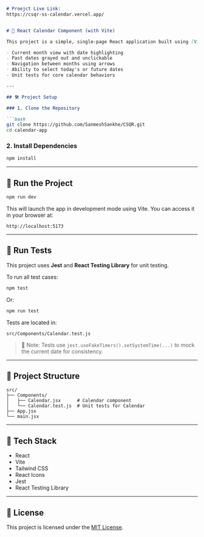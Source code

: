 ```markdown
# Proejct Live Link:
https://csqr-ss-calendar.vercel.app/


# 📅 React Calendar Component (with Vite)

This project is a simple, single-page React application built using [Vite](https://vitejs.dev/) and [React Testing Library](https://testing-library.com/docs/react-testing-library/intro/). The app displays a calendar with the following features:

- Current month view with date highlighting
- Past dates grayed out and unclickable
- Navigation between months using arrows
- Ability to select today's or future dates
- Unit tests for core calendar behaviors

---

## 🛠️ Project Setup

### 1. Clone the Repository

```bash
git clone https://github.com/SanmeshSankhe/CSQR.git
cd calendar-app
```

### 2. Install Dependencies

```bash
npm install
```

---

## 🚀 Run the Project

```bash
npm run dev
```

This will launch the app in development mode using Vite. You can access it in your browser at:

```
http://localhost:5173
```

---

## 🧪 Run Tests

This project uses **Jest** and **React Testing Library** for unit testing.

To run all test cases:

```bash
npm test
```

Or:

```bash
npm run test
```

Tests are located in:

```
src/Components/Calendar.test.js
```

> 📌 Note: Tests use `jest.useFakeTimers().setSystemTime(...)` to mock the current date for consistency.

---

## 🧾 Project Structure

```
src/
├── Components/
│   ├── Calendar.jsx      # Calendar component
│   └── Calendar.test.js  # Unit tests for Calendar
├── App.jsx
└── main.jsx
```

---

## 🔧 Tech Stack

- React
- Vite
- Tailwind CSS
- React Icons
- Jest
- React Testing Library

---

## 📄 License

This project is licensed under the [MIT License](LICENSE).
```
